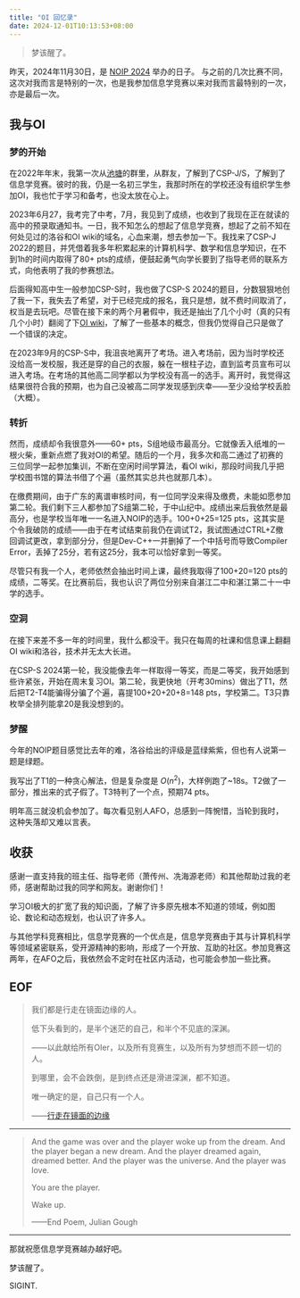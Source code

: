```yaml
---
title: "OI 回忆录"
date: 2024-12-01T10:13:53+08:00
---
```


> 梦该醒了。

昨天，2024年11月30日，是 [NOIP 2024](https://www.noi.cn/gs/xw/gd/2024-11-25/834883.shtml) 举办的日子。
与之前的几次比赛不同，这次对我而言是特别的一次，也是我参加信息学竞赛以来对我而言最特别的一次，亦是最后一次。

## 我与OI

### 梦的开始

在2022年年末，我第一次从[池塘](https://github.com/chitang233/)的群里，从群友，了解到了CSP-J/S，了解到了信息学竞赛。彼时的我，仍是一名初三学生，我那时所在的学校还没有组织学生参加OI，我也忙于学习和备考，也没太放在心上。

2023年6月27，我考完了中考，7月，我见到了成绩，也收到了我现在正在就读的高中的预录取通知书。一日，我不知怎么的想起了信息学竞赛，想起了之前不知在何处见过的洛谷和OI wiki的域名，心血来潮，想去参加一下。我找来了CSP-J 2022的题目，并凭借着我多年积累起来的计算机科学、数学和信息学知识，在不到1h的时间内取得了80+ pts的成绩，便鼓起勇气向学长要到了指导老师的联系方式，向他表明了我的参赛想法。

后面得知高中生一般参加CSP-S时，我也做了CSP-S 2024的题目，分数狠狠地创了我一下，我失去了希望，对于已经完成的报名，我只是想，就不费时间取消了，权当是去玩吧。尽管在接下来的两个月暑假中，我还是抽出了几个小时（真的只有几个小时）翻阅了下[OI wiki](https://oi-wiki.org)，了解了一些基本的概念，但我仍觉得自己只是做了一个错误的决定。

在2023年9月的CSP-S中，我沮丧地离开了考场。进入考场前，因为当时学校还没给高一发校服，我还是穿的自己的衣服，躲在一根柱子边，直到监考员宣布可以进入考场。在考场的其他高二同学都以为学校没有高一的选手。离开时，我觉得这结果很符合我的预期，也为自己没被高二同学发现感到庆幸——至少没给学校丢脸（大概）。

### 转折

然而，成绩却令我很意外——60+ pts，S组地级市最高分。它就像丢入纸堆的一根火柴，重新点燃了我对OI的希望。随后的一个月，我多次和高二通过了初赛的三位同学一起参加集训，不断在空闲时间学算法，看OI wiki，那段时间我几乎把学校图书馆的算法书借了个遍（虽然其实总共也就那几本）。

在缴费期间，由于广东的离谱审核时间，有一位同学没来得及缴费，未能如愿参加第二轮。我们剩下三人都参加了S组第二轮，于中山纪中。成绩出来后我依然是最高分，也是学校当年唯一一名进入NOIP的选手。100+0+25=125 pts，这其实是个令我破防的成绩——由于在考试结束前我仍在调试T2，我试图通过CTRL+Z撤回调试更改，拿到部分分，但是Dev-C++一并删掉了一个中括号而导致Compiler Error，丢掉了25分，若有这25分，我本可以恰好拿到一等奖。

尽管只有我一个人，老师依然会抽出时间上课，最终我取得了100+20=120 pts的成绩，二等奖。在比赛前后，我也认识了两位分别来自湛江二中和湛江第二十一中学的选手。

### 空洞

在接下来差不多一年的时间里，我什么都没干。我只在每周的社课和信息课上翻翻OI wiki和洛谷，技术并无太大长进。

在CSP-S 2024第一轮，我没能像去年一样取得一等奖，而是二等奖，我开始感到些许紧张，开始在周末复习OI。第二轮，我更快地（开考30mins）做出了T1，然后把T2-T4能骗得分骗了个遍，喜提100+20+20+8=148 pts，学校第二。T3只靠枚举全排列能拿20是我没想到的。

### 梦醒

今年的NOIP题目感觉比去年的难，洛谷给出的评级是蓝绿紫紫，但也有人说第一题是绿题。

我写出了T1的一种贪心解法，但是复杂度是 $O(n^2)$，大样例跑了~18s。T2做了一部分，推出来的式子假了。T3特判了一个点，预期74 pts。

明年高三就没机会参加了。每次看见别人AFO，总感到一阵惋惜，当轮到我时，这种失落却又难以言表。

## 收获

感谢一直支持我的班主任、指导老师（萧传州、冼海源老师）和其他帮助过我的老师，感谢帮助过我的同学和网友。谢谢你们！

学习OI极大的扩宽了我的知识面，了解了许多原先根本不知道的领域，例如图论、数论和动态规划，也认识了许多人。

与其他学科竞赛相比，信息学竞赛的一个优点是，信息学竞赛由于其与计算机科学等领域紧密联系，受开源精神的影响，形成了一个开放、互助的社区。参加竞赛这两年，在AFO之后，我依然会不定时在社区内活动，也可能会参加一些比赛。

## EOF

> 我们都是行走在镜面边缘的人。
>
> 低下头看到的，是半个迷茫的自己，和半个不见底的深渊。
>
> ——以此献给所有OIer，以及所有竞赛生，以及所有为梦想而不顾一切的人。
>
> 到哪里，会不会跌倒，是到终点还是滑进深渊，都不知道。
>
> 唯一确定的是，自己只有一个人。
>
> ——[行走在镜面的边缘](https://tieba.baidu.com/p/1053584344)

---

> And the game was over and the player woke up from the dream. And the player began a new dream. And the player dreamed again, dreamed better. And the player was the universe. And the player was love.
>
> You are the player.
>
> Wake up.
>
> ——End Poem, Julian Gough

---

那就祝愿信息学竞赛越办越好吧。

梦该醒了。

SIGINT.
